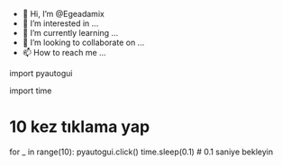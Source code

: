 - 👋 Hi, I’m @Egeadamix
- 👀 I’m interested in ...
- 🌱 I’m currently learning ...
- 💞️ I’m looking to collaborate on ...
- 📫 How to reach me ...

<!---
Egeadamix/Egeadamix is a ✨ special ✨ repository because its `README.md` (this file) appears on your GitHub profile.
You can click the Preview link to take a look at your changes.
--->import pyautogui
import time

# 10 kez tıklama yap
for _ in range(10):
    pyautogui.click()
    time.sleep(0.1)  # 0.1 saniye bekleyin

